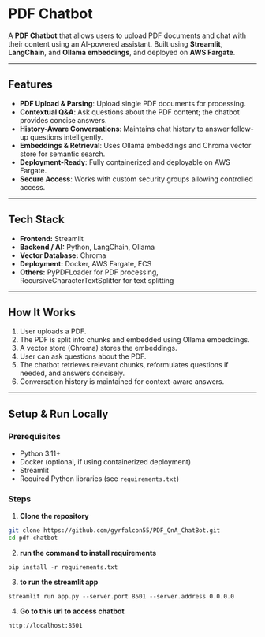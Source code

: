 # PDF Chatbot

A **PDF Chatbot** that allows users to upload PDF documents and chat with their content using an AI-powered assistant. Built using **Streamlit**, **LangChain**, and **Ollama embeddings**, and deployed on **AWS Fargate**.

---

## **Features**

- **PDF Upload & Parsing**: Upload single PDF documents for processing.  
- **Contextual Q&A**: Ask questions about the PDF content; the chatbot provides concise answers.  
- **History-Aware Conversations**: Maintains chat history to answer follow-up questions intelligently.  
- **Embeddings & Retrieval**: Uses Ollama embeddings and Chroma vector store for semantic search.  
- **Deployment-Ready**: Fully containerized and deployable on AWS Fargate.  
- **Secure Access**: Works with custom security groups allowing controlled access.

---

## **Tech Stack**

- **Frontend:** Streamlit  
- **Backend / AI:** Python, LangChain, Ollama  
- **Vector Database:** Chroma  
- **Deployment:** Docker, AWS Fargate, ECS  
- **Others:** PyPDFLoader for PDF processing, RecursiveCharacterTextSplitter for text splitting  

---

## **How It Works**

1. User uploads a PDF.  
2. The PDF is split into chunks and embedded using Ollama embeddings.  
3. A vector store (Chroma) stores the embeddings.  
4. User can ask questions about the PDF.  
5. The chatbot retrieves relevant chunks, reformulates questions if needed, and answers concisely.  
6. Conversation history is maintained for context-aware answers.  


---

## **Setup & Run Locally**

### **Prerequisites**

- Python 3.11+  
- Docker (optional, if using containerized deployment)  
- Streamlit  
- Required Python libraries (see `requirements.txt`)  

### **Steps**

1. **Clone the repository**

```bash
git clone https://github.com/gyrfalcon55/PDF_QnA_ChatBot.git
cd pdf-chatbot
```
2. **run the command to install requirements**
```
pip install -r requirements.txt
```
3. **to run the streamlit app**
```
streamlit run app.py --server.port 8501 --server.address 0.0.0.0
```
4. **Go to this url to access chatbot**
```
http://localhost:8501
```
